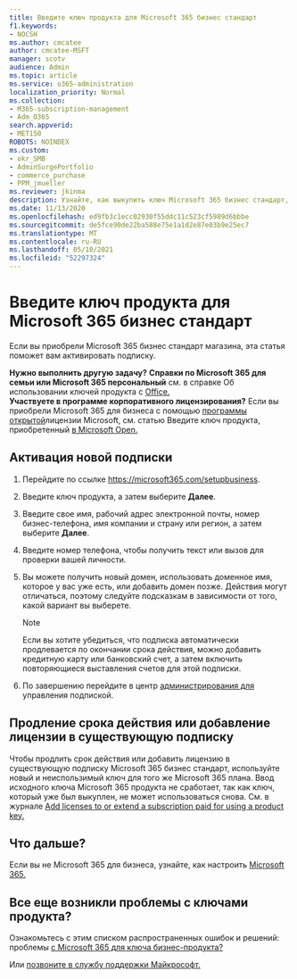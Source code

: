```yaml
---
title: Введите ключ продукта для Microsoft 365 бизнес стандарт
f1.keywords:
- NOCSH
ms.author: cmcatee
author: cmcatee-MSFT
manager: scotv
audience: Admin
ms.topic: article
ms.service: o365-administration
localization_priority: Normal
ms.collection:
- M365-subscription-management
- Adm_O365
search.appverid:
- MET150
ROBOTS: NOINDEX
ms.custom:
- okr_SMB
- AdminSurgePortfolio
- commerce_purchase
- PPM_jmueller
ms.reviewer: jkinma
description: Узнайте, как выкупить ключ Microsoft 365 бизнес стандарт, приобретенный в розничном магазине.
ms.date: 11/13/2020
ms.openlocfilehash: ed9fb3c1ecc02930f55ddc11c523cf5989d6bbbe
ms.sourcegitcommit: de5fce90de22ba588e75e1a1d2e87e03b9e25ec7
ms.translationtype: MT
ms.contentlocale: ru-RU
ms.lasthandoff: 05/10/2021
ms.locfileid: "52297324"
---
```

# <a name="enter-your-product-key-for-microsoft-365-business-standard"></a>Введите ключ продукта для Microsoft 365 бизнес стандарт

Если вы приобрели Microsoft 365 бизнес стандарт магазина, эта статья поможет вам активировать подписку.
  
 **Нужно выполнить другую задачу?**
 **Справки по Microsoft 365 для семьи или Microsoft 365 персональный** см. в справке Об использовании ключей продукта с [Office.](https://support.microsoft.com/office/12a5763a-d45c-4685-8c95-a44500213759.aspx)  
 **Участвуете в программе корпоративного лицензирования?** Если вы приобрели Microsoft 365 для бизнеса с помощью [программы открытой](https://go.microsoft.com/fwlink/p/?LinkID=613298)лицензии Microsoft, см. статью Введите ключ продукта, приобретенный [в Microsoft Open.](purchases-from-microsoft-open.md)
  
## <a name="activate-a-new-subscription"></a>Активация новой подписки

1. Перейдите по ссылке <a href="https://go.microsoft.com/fwlink/p/?LinkId=839911" target="_blank">https://microsoft365.com/setupbusiness</a>.

2. Введите ключ продукта, а затем выберите **Далее**.

3. Введите свое имя, рабочий адрес электронной почты, номер бизнес-телефона, имя компании и страну или регион, а затем выберите **Далее**.

4. Введите номер телефона, чтобы получить текст или вызов для проверки вашей личности.

5. Вы можете получить новый домен, использовать доменное имя, которое у вас уже есть, или добавить домен позже. Действия могут отличаться, поэтому следуйте подсказкам в зависимости от того, какой вариант вы выберете.

    > [!NOTE]
    > Если вы хотите убедиться, что подписка автоматически продлевается по окончании срока действия, можно добавить [](subscriptions/renew-your-subscription.md#turn-recurring-billing-off-or-on) кредитную карту или банковский счет, а затем включить повторяющиеся выставления счетов для этой подписки.

6. По завершению перейдите в центр <a href="https://go.microsoft.com/fwlink/p/?linkid=2024339" target="_blank">администрирования для</a> управления подпиской.

## <a name="extend-the-expiration-date-or-add-a-license-to-an-existing-subscription"></a>Продление срока действия или добавление лицензии в существующую подписку

Чтобы продлить срок действия или добавить лицензию в существующую подписку Microsoft 365 бизнес стандарт, используйте новый и неиспользимый ключ для того же Microsoft 365 плана. Ввод исходного ключа Microsoft 365 продукта не сработает, так как ключ, который уже был выкуплен, не может использоваться снова. См. в журнале [Add licenses to or extend a subscription paid for using a product key.](licenses/add-licenses-using-product-key.md)

## <a name="whats-next"></a>Что дальше?

Если вы не Microsoft 365 для бизнеса, узнайте, как настроить [Microsoft 365.](../admin/setup/setup.md)
  
## <a name="still-having-trouble-with-product-keys"></a>Все еще возникли проблемы с ключами продукта?

Ознакомьтесь с этим списком распространенных ошибок и решений: проблемы [с Microsoft 365 для ключа бизнес-продукта?](product-key-errors-and-solutions.md)
  
Или [позвоните в службу поддержки Майкрософт.](../business-video/get-help-support.md)